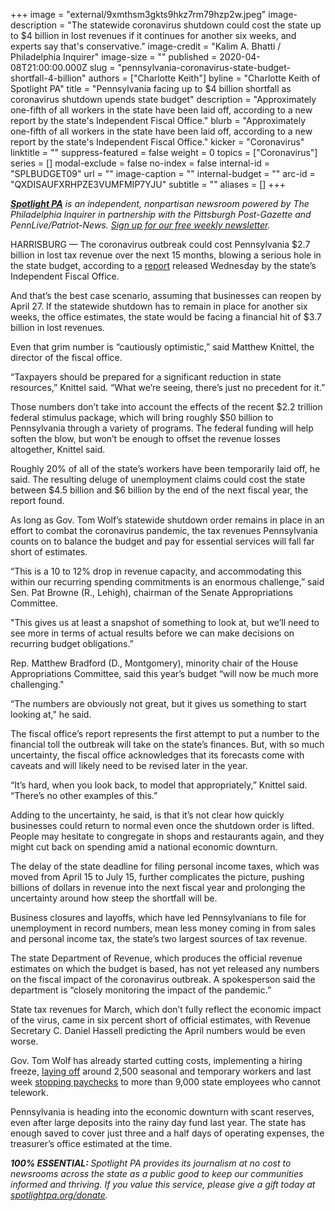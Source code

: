 +++
image = "external/9xmthsm3gkts9hkz7rm79hzp2w.jpeg"
image-description = "The statewide coronavirus shutdown could cost the state up to $4 billion in lost revenues if it continues for another six weeks, and experts say that's conservative."
image-credit = "Kalim A. Bhatti / Philadelphia Inquirer"
image-size = ""
published = 2020-04-08T21:00:00.000Z
slug = "pennsylvania-coronavirus-state-budget-shortfall-4-billion"
authors = ["Charlotte Keith"]
byline = "Charlotte Keith of Spotlight PA"
title = "Pennsylvania facing up to $4 billion shortfall as coronavirus shutdown upends state budget"
description = "Approximately one-fifth of all workers in the state have been laid off, according to a new report by the state's Independent Fiscal Office."
blurb = "Approximately one-fifth of all workers in the state have been laid off, according to a new report by the state's Independent Fiscal Office."
kicker = "Coronavirus"
linktitle = ""
suppress-featured = false
weight = 0
topics = ["Coronavirus"]
series = []
modal-exclude = false
no-index = false
internal-id = "SPLBUDGET09"
url = ""
image-caption = ""
internal-budget = ""
arc-id = "QXDISAUFXRHPZE3VUMFMIP7YJU"
subtitle = ""
aliases = []
+++

<a href="https://lesspage.com/"><i><b>Spotlight PA</b></i></a><i> is an independent, nonpartisan newsroom powered by The Philadelphia Inquirer in partnership with the Pittsburgh Post-Gazette and PennLive/Patriot-News. </i><a href="https://lesspage.com/newsletters"><i>Sign up for our free weekly newsletter</i></a><i>.</i>

HARRISBURG — The coronavirus outbreak could cost Pennsylvania $2.7 billion in lost tax revenue over the next 15 months, blowing a serious hole in the state budget, according to a <a href="http://www.ifo.state.pa.us/download.cfm?file=Resources/Documents/Revenue-Update-2020-04.pdf" target=_blank>report</a> released Wednesday by the state’s Independent Fiscal Office.

And that’s the best case scenario, assuming that businesses can reopen by April 27. If the statewide shutdown has to remain in place for another six weeks, the office estimates, the state would be facing a financial hit of $3.7 billion in lost revenues.

Even that grim number is “cautiously optimistic,” said Matthew Knittel, the director of the fiscal office.

“Taxpayers should be prepared for a significant reduction in state resources,” Knittel said. “What we’re seeing, there’s just no precedent for it.”

Those numbers don’t take into account the effects of the recent $2.2 trillion federal stimulus package, which will bring roughly $50 billion to Pennsylvania through a variety of programs. The federal funding will help soften the blow, but won’t be enough to offset the revenue losses altogether, Knittel said.

Roughly 20% of all of the state’s workers have been temporarily laid off, he said. The resulting deluge of unemployment claims could cost the state between $4.5 billion and $6 billion by the end of the next fiscal year, the report found.

As long as Gov. Tom Wolf’s statewide shutdown order remains in place in an effort to combat the coronavirus pandemic, the tax revenues Pennsylvania counts on to balance the budget and pay for essential services will fall far short of estimates.

“This is a 10 to 12% drop in revenue capacity, and accommodating this within our recurring spending commitments is an enormous challenge,” said Sen. Pat Browne (R., Lehigh), chairman of the Senate Appropriations Committee.

"This gives us at least a snapshot of something to look at, but we’ll need to see more in terms of actual results before we can make decisions on recurring budget obligations.”

Rep. Matthew Bradford (D., Montgomery), minority chair of the House Appropriations Committee, said this year’s budget “will now be much more challenging." 

“The numbers are obviously not great, but it gives us something to start looking at," he said. 

The fiscal office’s report represents the first attempt to put a number to the financial toll the outbreak will take on the state’s finances. But, with so much uncertainty, the fiscal office acknowledges that its forecasts come with caveats and will likely need to be revised later in the year.

“It’s hard, when you look back, to model that appropriately,” Knittel said. “There’s no other examples of this.”

Adding to the uncertainty, he said, is that it’s not clear how quickly businesses could return to normal even once the shutdown order is lifted. People may hesitate to congregate in shops and restaurants again, and they might cut back on spending amid a national economic downturn.

The delay of the state deadline for filing personal income taxes, which was moved from April 15 to July 15, further complicates the picture, pushing billions of dollars in revenue into the next fiscal year and prolonging the uncertainty around how steep the shortfall will be.

<script src="https://lesspage.com/embed.js" async></script><div data-spl-embed-version="1" data-spl-src="https://lesspage.com/embeds/newsletter/"></div>

Business closures and layoffs, which have led Pennsylvanians to file for unemployment in record numbers, mean less money coming in from sales and personal income tax, the state’s two largest sources of tax revenue.

The state Department of Revenue, which produces the official revenue estimates on which the budget is based, has not yet released any numbers on the fiscal impact of the coronavirus outbreak. A spokesperson said the department is “closely monitoring the impact of the pandemic.”

State tax revenues for March, which don’t fully reflect the economic impact of the virus, came in six percent short of official estimates, with Revenue Secretary C. Daniel Hassell predicting the April numbers would be even worse.

Gov. Tom Wolf has already started cutting costs, implementing a hiring freeze, <a href="https://lesspage.com/news/2020/03/pennsylvania-coronavirus-state-government-layoffs-wolf-administration/" target=_blank>laying off</a> around 2,500 seasonal and temporary workers and last week <a href="https://lesspage.com/news/2020/04/pennsylvania-coronavirus-freezes-paychecks-state-employees/" target=_blank>stopping paychecks</a> to more than 9,000 state employees who cannot telework.

Pennsylvania is heading into the economic downturn with scant reserves, even after large deposits into the rainy day fund last year. The state has enough saved to cover just three and a half days of operating expenses, the treasurer’s office estimated at the time.

<i><b>100% ESSENTIAL: </b></i><i>Spotlight PA provides its journalism at no cost to newsrooms across the state as a public good to keep our communities informed and thriving. If you value this service, please give a gift today at </i><a href="https://lesspage.com/donate"><i>spotlightpa.org/donate</i></a><i>.</i>

<script src="https://lesspage.com/embed.js" async></script><div data-spl-embed-version="1" data-spl-src="https://lesspage.com/embeds/tips/?tip_text=Do%20you%20have%20a%20tip%20about%20%3Cb%3Ehow%20Pa.'s%20government%20is%20responding%20to%20the%20coronavirus%3C%2Fb%3E%3F%20Tell%20us."></div>


